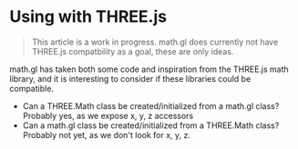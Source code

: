 # Using with THREE.js

> This article is a work in progress. math.gl does currently not have THREE.js compatbility as a goal, these are only ideas.

math.gl has taken both some code and inspiration from the THREE.js math library, and it is interesting to consider if these libraries could be compatible.

* Can a THREE.Math class be created/initialized from a math.gl class? Probably yes, as we expose x, y, z accessors
* Can a math.gl class be created/initialized from a THREE.Math class? Probably not yet, as we don't look for x, y, z.

